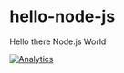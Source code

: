 # hello-node-js

Hello there Node.js World

[![Analytics](https://ga-beacon.appspot.com/UA-2643697-15/hello-node-js/index)](https://github.com/igrigorik/ga-beacon)
